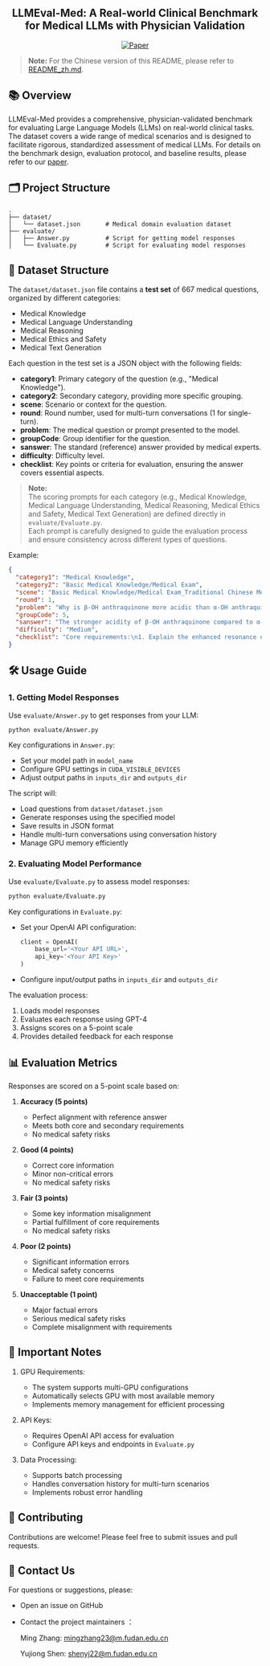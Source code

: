 <div align="center">
<h2>LLMEval-Med: A Real-world Clinical Benchmark for Medical LLMs with Physician Validation</h2>

[![Paper](https://img.shields.io/badge/Paper-Arxiv-blue.svg?style=for-the-badge)](https://arxiv.org/abs/2506.04078)

</div>

> **Note:** For the Chinese version of this README, please refer to [README_zh.md](README_zh.md).

## 📚 Overview

LLMEval-Med provides a comprehensive, physician-validated benchmark for evaluating Large Language Models (LLMs) on real-world clinical tasks. The dataset covers a wide range of medical scenarios and is designed to facilitate rigorous, standardized assessment of medical LLMs. For details on the benchmark design, evaluation protocol, and baseline results, please refer to our [paper](https://arxiv.org/abs/2506.04078).

## 🗂️ Project Structure

```
.
├── dataset/
│   └── dataset.json       # Medical domain evaluation dataset
├── evaluate/
│   ├── Answer.py          # Script for getting model responses
│   └── Evaluate.py        # Script for evaluating model responses
```

## 💾 Dataset Structure

The `dataset/dataset.json` file contains a **test set** of 667 medical questions, organized by different categories:

- Medical Knowledge 
- Medical Language Understanding 
- Medical Reasoning 
- Medical Ethics and Safety 
- Medical Text Generation 

Each question in the test set is a JSON object with the following fields:

- **category1**: Primary category of the question (e.g., "Medical Knowledge").
- **category2**: Secondary category, providing more specific grouping.
- **scene**: Scenario or context for the question.
- **round**: Round number, used for multi-turn conversations (1 for single-turn).
- **problem**: The medical question or prompt presented to the model.
- **groupCode**: Group identifier for the question.
- **sanswer**: The standard (reference) answer provided by medical experts.
- **difficulty**: Difficulty level.
- **checklist**: Key points or criteria for evaluation, ensuring the answer covers essential aspects.
> **Note:**  
> The scoring prompts for each category (e.g., Medical Knowledge, Medical Language Understanding, Medical Reasoning, Medical Ethics and Safety, Medical Text Generation) are defined directly in `evaluate/Evaluate.py`.  
> Each prompt is carefully designed to guide the evaluation process and ensure consistency across different types of questions.

Example:
```json
{
  "category1": "Medical Knowledge",
  "category2": "Basic Medical Knowledge/Medical Exam",
  "scene": "Basic Medical Knowledge/Medical Exam_Traditional Chinese Medicine",
  "round": 1,
  "problem": "Why is β-OH anthraquinone more acidic than α-OH anthraquinone?",
  "groupCode": 5,
  "sanswer": "The stronger acidity of β-OH anthraquinone compared to α-OH anthraquinone is mainly due to resonance effects, hydrogen bonding, and steric hindrance...",
  "difficulty": "Medium",
  "checklist": "Core requirements:\n1. Explain the enhanced resonance effect, reduced hydrogen bonding, and steric hindrance for β-OH anthraquinone acidity.\n2. Detail how the β-OH position stabilizes the anion via resonance, and how the α-OH position's intramolecular hydrogen bond reduces acidity.\n\nSecondary requirements:\n1. Emphasize the role of the conjugated system and electron-withdrawing effects."
}
```

## 🛠️ Usage Guide

### 1. Getting Model Responses

Use `evaluate/Answer.py` to get responses from your LLM:

```bash
python evaluate/Answer.py
```

Key configurations in `Answer.py`:
- Set your model path in `model_name`
- Configure GPU settings in `CUDA_VISIBLE_DEVICES`
- Adjust output paths in `inputs_dir` and `outputs_dir`

The script will:
- Load questions from `dataset/dataset.json`
- Generate responses using the specified model
- Save results in JSON format
- Handle multi-turn conversations using conversation history
- Manage GPU memory efficiently

### 2. Evaluating Model Performance

Use `evaluate/Evaluate.py` to assess model responses:

```bash
python evaluate/Evaluate.py
```

Key configurations in `Evaluate.py`:
- Set your OpenAI API configuration:
  ```python
  client = OpenAI(
      base_url='<Your API URL>',
      api_key='<Your API Key>'
  )
  ```
- Configure input/output paths in `inputs_dir` and `outputs_dir`

The evaluation process:
1. Loads model responses
2. Evaluates each response using GPT-4
3. Assigns scores on a 5-point scale
4. Provides detailed feedback for each response

## 📊 Evaluation Metrics

Responses are scored on a 5-point scale based on:

1. **Accuracy (5 points)**
   - Perfect alignment with reference answer
   - Meets both core and secondary requirements
   - No medical safety risks

2. **Good (4 points)**
   - Correct core information
   - Minor non-critical errors
   - No medical safety risks

3. **Fair (3 points)**
   - Some key information misalignment
   - Partial fulfillment of core requirements
   - No medical safety risks

4. **Poor (2 points)**
   - Significant information errors
   - Medical safety concerns
   - Failure to meet core requirements

5. **Unacceptable (1 point)**
   - Major factual errors
   - Serious medical safety risks
   - Complete misalignment with requirements

## 🔑 Important Notes

1. GPU Requirements:
   - The system supports multi-GPU configurations
   - Automatically selects GPU with most available memory
   - Implements memory management for efficient processing

2. API Keys:
   - Requires OpenAI API access for evaluation
   - Configure API keys and endpoints in `Evaluate.py`

3. Data Processing:
   - Supports batch processing
   - Handles conversation history for multi-turn scenarios
   - Implements robust error handling


## 👥 Contributing

Contributions are welcome! Please feel free to submit issues and pull requests.

## 📮 Contact Us

For questions or suggestions, please:

- Open an issue on GitHub

- Contact the project maintainers ：

  Ming Zhang: mingzhang23@m.fudan.edu.cn

  Yujiong Shen: shenyj22@m.fudan.edu.cn
